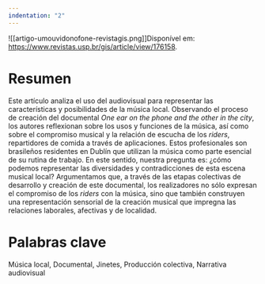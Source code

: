 ```yaml
---
indentation: "2"
---
```


![[artigo-umouvidonofone-revistagis.png]]Disponível em: https://www.revistas.usp.br/gis/article/view/176158.

# Resumen

Este artículo analiza el uso del audiovisual para representar las características y posibilidades de la música local. Observando el proceso de creación del documental _One ear on the phone and the other in the city_, los autores reflexionan sobre los usos y funciones de la música, así como sobre el compromiso musical y la relación de escucha de los _riders_, repartidores de comida a través de aplicaciones. Estos profesionales son brasileños residentes en Dublín que utilizan la música como parte esencial de su rutina de trabajo. En este sentido, nuestra pregunta es: ¿cómo podemos representar las diversidades y contradicciones de esta escena musical local? Argumentamos que, a través de las etapas colectivas de desarrollo y creación de este documental, los realizadores no sólo expresan el compromiso de los _riders_ con la música, sino que también construyen una representación sensorial de la creación musical que impregna las relaciones laborales, afectivas y de localidad.

# Palabras clave

Música local, Documental, Jinetes, Producción colectiva, Narrativa audiovisual
